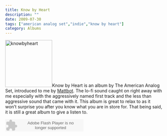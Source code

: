 ```yaml
---
title: Know by Heart
description: ""
date: 2009-07-30
tags: ["american analog set","indie","know by heart"]
category: Albums
---
```



<p><img class="alignleft size-full wp-image-967" title="knowbyheart" src="https://web.archive.org/web/20131211162732im_/http://mytungsten.net/wp-content//uploads/2009/07/knowbyheart.jpg" alt="knowbyheart" width="150" height="150">Know by Heart is an album by The American Analog Set, introduced to me by <a href="https://web.archive.org/web/20131211162732/http://www.asstastic.org/">Mattbot</a>. The lo-fi sound caught on right away with me especially with the aggressively named first track and the less than aggressive sound that came with it. This album is great to relax to as it won’t surprise you after you know what you are in store for. That being said, it is still a great album to give a listen to.<br>

<object classid="clsid:d27cdb6e-ae6d-11cf-96b8-444553540000" width="250" height="40" codebase="https://web.archive.org/web/20131211162732oe_/http://download.macromedia.com/pub/shockwave/cabs/flash/swflash.cab#version=6,0,40,0"><param name="wmode" value="window"><param name="allowScriptAccess" value="always"><param name="flashvars" value="hostname=cowbell.grooveshark.com&amp;widgetID=14478061&amp;style=metal&amp;p=0"><param name="src" value="http://listen.grooveshark.com/songWidget.swf"><embed type="application/x-shockwave-flash" width="250" height="40" src="https://web.archive.org/web/20131211162732oe_/http://listen.grooveshark.com/songWidget.swf" flashvars="hostname=cowbell.grooveshark.com&amp;widgetID=14478061&amp;style=metal&amp;p=0" allowscriptaccess="always" wmode="window"></object></p>
